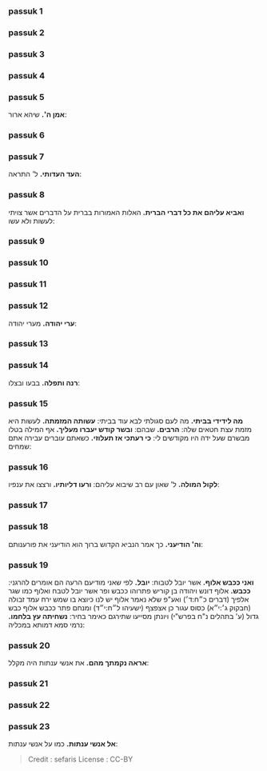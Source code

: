 
### passuk 1

### passuk 2

### passuk 3

### passuk 4

### passuk 5
<b>אמן ה'.</b> שיהא ארור:

### passuk 6

### passuk 7
<b>העד העדותי.</b> ל' התראה:

### passuk 8
<b>ואביא עליהם את כל דברי הברית.</b> האלות האמורות בברית על הדברים אשר צויתי לעשות ולא עשו:

### passuk 9

### passuk 10

### passuk 11

### passuk 12
<b>ערי יהודה.</b> מערי יהודה:

### passuk 13

### passuk 14
<b>רנה ותפלה.</b> בבעו ובצלו:

### passuk 15
<b>מה לידידי בביתי.</b> מה לעם סגולתי לבא עוד בביתי:
<b>עשותה המזמתה.</b> לעשות היא מזמת עצת חטאים שלה:
<b>הרבים.</b> שבהם:
<b>ובשר קודש יעברו מעליך.</b> אף המילה בטלו מבשרם שעל ידה היו מקודשים לי:
<b>כי רעתכי אז תעלוזי.</b> כשאתם עוברים עבירה אתם שמחים:

### passuk 16
<b>לקול המולה.</b> ל' שאון עם רב שיבוא עליהם:
<b>ורעו דליותיו.</b> ורצצו את ענפיו:

### passuk 17

### passuk 18
<b>וה' הודיעני.</b> כך אמר הנביא הקדוש ברוך הוא הודיעני את פורענותם:

### passuk 19
<b>ואני ככבש אלוף.</b> אשר יובל לטבוח:
<b>יובל.</b> לפי שאני מודיעם הרעה הם אומרים להרגני:
<b>ככבש.</b> אלוף דונש ויהודה בן קוריש פתרוהו ככבש ופר אשר יובל לטבח ואלוף כמו שגר אלפיך (דברים כ״ח:ד׳) ואע"פ שלא נאמר אלוף יש לנו כיוצא בו שמש ירח עמד זבולה (חבקוק ג׳:י״א) כסוס עגור כן אצפצף (ישעיהו ל״ח:י״ד) ומנחם פתר ככבש אלוף כבש גדול (ע' בתהלים נ"ח בפרש"י) ויונתן מסייעו שתירגם כאימר בחיר: 
<b>נשחיתה עץ בלחמו.</b> נרמי סמא דמותא במכליה:

### passuk 20
<b>אראה נקמתך מהם.</b> את אנשי ענתות היה מקלל:

### passuk 21

### passuk 22

### passuk 23
<b>אל אנשי ענתות.</b> כמו על אנשי ענתות:

>Credit : sefaris
>License : CC-BY